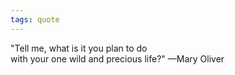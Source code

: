 ```yaml
---
tags: quote 
---
```


"Tell me, what is it you plan to do  
with your one wild and precious life?" —Mary Oliver